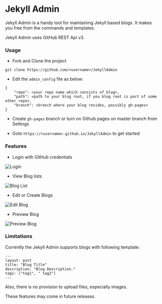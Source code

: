 # Jekyll Admin

Jekyll Admin is a handy tool for maintaining Jekyll based blogs. It makes you free from the commands and templates.

Jekyll Admin uses GitHub REST Api v3.

### Usage

+ Fork and Clone the project

```git clone https://github.com/<username>/JekyllAdmin```

+ Edit the `admin_config` file as below:

```
{
	"repo": <your repo name which consists of blog>,
	"path": <path to your blog root, if you blog root is part of some other repo>,
	"branch": <branch where your blog resides, possibly gh-pages>
}
```

+ Create `gh-pages` branch or turn on Github pages on master branch from Settings

+ Goto `https://<username>.github.io/JekyllAdmin` to get started


### Features

+ Login with GitHub credentials

![Login](images/login.jpg)

+ View Blog lists

![Blog List](images/blog_list.jpg)

+ Edit or Create Blogs

![Edit Blog](images/edit_blog.jpg)

+ Preview Blog

![Preview Blog](images/preview_blog.jpg)

### Limitations

Currently the Jekyll Admin supports blogs with following template:
```
---
layout: post
title: "Blog Title"
description: "Blog Description."
tags: ["tag1", " tag2"]
---
```

Also, there is no provision to upload files, especially images.

These features may come in future releases.

